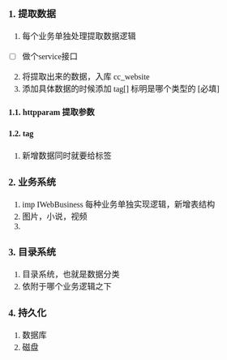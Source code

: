 <font face="Simsun" size=3>

### 1. 提取数据

1. 每个业务单独处理提取数据逻辑 
- [ ] 做个service接口
2. 将提取出来的数据，入库 cc_website
3. 添加具体数据的时候添加 tag[] 标明是哪个类型的 [必填]

#### 1.1. httpparam 提取参数

#### 1.2. tag

1. 新增数据同时就要给标签

### 2. 业务系统

1. imp IWebBusiness 每种业务单独实现逻辑，新增表结构
2. 图片，小说，视频
3. 

### 3. 目录系统

1. 目录系统，也就是数据分类
2. 依附于哪个业务逻辑之下

### 4. 持久化

1. 数据库
2. 磁盘

</font>